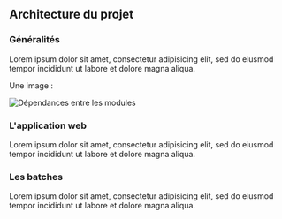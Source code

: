 ## Architecture du projet

### Généralités

Lorem ipsum dolor sit amet, consectetur adipisicing elit,
sed do eiusmod tempor incididunt ut labore et dolore magna aliqua.


Une image :

![Dépendances entre les modules](images/diagramme_de_classe_calculator.png)


### L'application web

Lorem ipsum dolor sit amet, consectetur adipisicing elit,
sed do eiusmod tempor incididunt ut labore et dolore magna aliqua.


### Les batches

Lorem ipsum dolor sit amet, consectetur adipisicing elit,
sed do eiusmod tempor incididunt ut labore et dolore magna aliqua.
